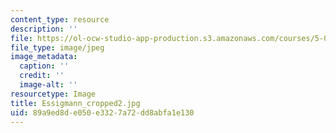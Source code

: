 ```yaml
---
content_type: resource
description: ''
file: https://ol-ocw-studio-app-production.s3.amazonaws.com/courses/5-07sc-biological-chemistry-i-fall-2013/89a9ed8de050e3327a72dd8abfa1e130_Essigmann_cropped2.jpg
file_type: image/jpeg
image_metadata:
  caption: ''
  credit: ''
  image-alt: ''
resourcetype: Image
title: Essigmann_cropped2.jpg
uid: 89a9ed8d-e050-e332-7a72-dd8abfa1e130
---
```

